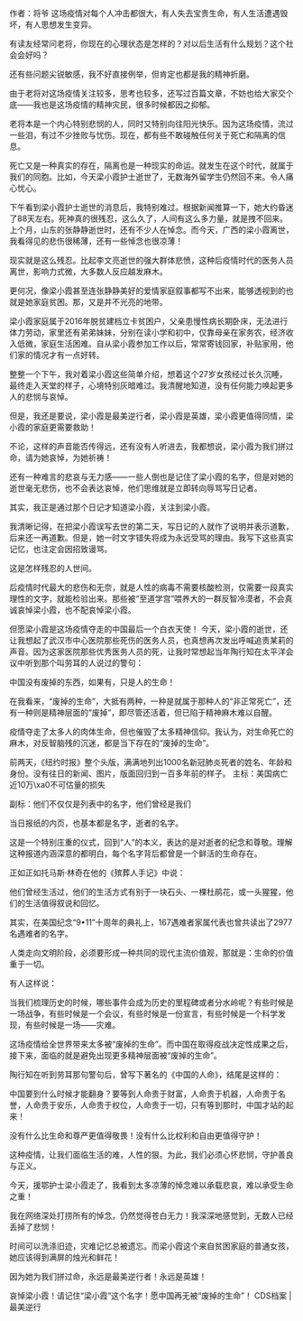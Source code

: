 作者：将爷 这场疫情对每个人冲击都很大，有人失去宝贵生命，有人生活遭遇毁坏，有人思想发生变异。

有读友经常问老将，你现在的心理状态是怎样的？对以后生活有什么规划？这个社会会好吗？

还有些问题尖锐敏感，我不好直接例举，但肯定也都是我的精神折磨。

由于老将对这场疫情关注较多，思考也较多，还写过百篇文章，不妨也给大家交个底——我也是这场疫情的精神灾民，很多时候都因之抑郁。

老将本是一个内心特别悲悯的人，同时又特别向往阳光快乐。因为这场疫情，流过一些泪，有过不少挫败与忧伤。现在，都有些不敢碰触任何关于死亡和隔离的信息。

死亡又是一种真实的存在，隔离也是一种现实的命运。就发生在这个时代，就属于我们的同胞。比如，今天梁小霞护士逝世了，无数海外留学生仍然回不来。令人痛心忧心。

下午看到梁小霞护士逝世的消息后，我特别难过。根据新闻推算一下，她大约昏迷了88天左右。死神真的很残忍，这么久了，人间有这么多力量，就是拽不回来。 上个月，山东的张静静逝世时，还有不少人在悼念。而今天，广西的梁小霞离世，我看得见的悲伤很稀薄，还有一些悼念也很凉薄！

现实就是这么残忍。比起李文亮逝世的强大群体悲愤，这种后疫情时代的医务人员离世，影响力式微，大多数人反应越发麻木。

更何况，像梁小霞甚至连张静静美好的爱情家庭叙事都写不出来，能够透视到的也就是她家庭贫困。那，又是并不光亮的地带。

梁小霞家庭属于2016年脱贫建档立卡贫困户，父亲患慢性病长期卧床，无法进行体力劳动，家里还有弟弟妹妹，分别在读小学和初中，仅靠母亲在家务农，经济收入低微，家庭生活困难。自从梁小霞参加工作以后，常常寄钱回家，补贴家用，他们家的情况才有一点好转。

整整一个下午，我对着梁小霞这些简单介绍，想着这个27岁女孩经过长久沉睡，最终走入天堂的样子，心境特别灰暗难过。我清醒地知道，没有任何能力唤起更多人的悲悯与哀悼。

但是，我还是要说，梁小霞是最美逆行者，梁小霞是英雄，梁小霞更值得同情，梁小霞的家庭更需要救助！

不论，这样的声音能否传得远，还有没有人听进去，我都想说，梁小霞为我们拼过命，请为她哀悼，为她祈祷！

还有一种难言的悲哀与无力感——一些人倒也是记住了梁小霞的名字，但是对她的逝世毫无悲伤，也不会表达哀悼，他们思维就是立即转向辱骂写日记者。

其实，我正是通过那个日记才知道梁小霞，关注到梁小霞。

我清晰记得，在把梁小霞误写去世的第二天，写日记的人就作了说明并表示道歉，后来还一再道歉。但是，她一时文字错失将成为永远受骂的理由。我写下这些真实记忆，也注定会因招致谩骂。

这是怎样残忍的人世间。

后疫情时代最大的悲伤和无奈，就是人性的病毒不需要核酸检测，仅需要一段真实理性的文字，就能检验出来。那些被“至道学宫”喂养大的一群反智冷漠者，不会真诚哀悼梁小霞，也不配哀悼梁小霞。

但愿梁小霞是这场疫情夺走的中国最后一个白衣天使！ 今天，梁小霞的逝世，还让我想起了武汉市中心医院那些死伤的医务人员，也真想再次发出呼喊追责某莉的声音。因为这家医院那些优秀医务人员的死，让我时常想起当年陶行知在太平洋会议中听到那个叫劳耳的人说过的警句：

中国没有废掉的东西，如果有，只是人的生命！

在我看来，“废掉的生命”，大抵有两种，一种是就属于那种人的“非正常死亡”，还有一种则是精神层面的“废掉”，即尽管还活着，但已陷于精神麻木难以自醒。

疫情夺走了太多人的肉体生命，但也催毁了太多精神信仰。我认为，对生命死亡的麻木，对反智脑残的沉迷，都是当下存在的“废掉的生命”。

前两天，《纽约时报》整个头版，满满地列出1000名新冠肺炎死者的姓名、年龄和身份。没有往日的新闻、图片，版面回归到一百多年前的样子。 主标：美国病亡近10万\xa0不可估量的损失

副标：他们不仅仅是列表中的名字，他们曾经是我们

当日报纸的内页，也基本都是名字，逝者的名字。

这是一个特别庄重的仪式，回到“人”的本义，表达的是对逝者的纪念和尊敬。理解这种报道内涵深意的都明白，每个名字背后都曾是一个鲜活的生命存在。

正如正如托马斯·林奇在他的《殡葬人手记》中说：

他们曾经生活过，他们的生活方式有别于一块石头、一棵杜鹃花，或一头猩猩，他们的生活值得叙说和回忆。

其实，在美国纪念“9•11”十周年的典礼上，167遇难者家属代表也曾共读出了2977名遇难者的名字。

人类走向文明阶段，必须要形成一种共同的现代主流价值观，那就是：生命的价值重于一切。

有人这样说：

当我们梳理历史的时候，哪些事件会成为历史的里程碑或者分水岭呢？有些时候是一场战争，有些时候是一个会议，有些时候是一份宣言，有些时候是一个科学发现，有些时候是一场——灾难。

这场疫情给全世界带来太多被“废掉的生命”。而中国在取得疫战决定性成果之后，接下来，面临的就是避免出现更多精神层面被“废掉的生命”。

陶行知在听到劳耳那句警句后，曾写下著名的《中国的人命》，结尾是这样的：

中国要到什么时候才能翻身？要等到人命贵于财富，人命贵于机器，人命贵于名誉，人命贵于安乐，人命贵于权位，人命贵于一切，只有等到那时，中国才站的起来！

没有什么比生命和尊严更值得敬畏！没有什么比权利和自由更值得守护！

这种疫情，让我们面临生活的难，人性的狠。为此，我们必须心怀悲悯，守护善良与正义。

今天，援鄂护士梁小霞走了，我看到太多凉薄的悼念难以承载悲哀，难以承受生命之重！

我在网络深处打捞所有的悼念，仍然觉得苍白无力！我深深地感觉到，无数人已经丢掉了悲悯！

时间可以洗涤旧迹，灾难记忆总被遗忘。而梁小霞这个来自贫困家庭的普通女孩，她应该得到满屏的烛光和鲜花！

因为她为我们拼过命，永远是最美逆行者！永远是英雄！

哀悼梁小霞！请记住“梁小霞”这个名字！愿中国再无被“废掉的生命”！ CDS档案 | 最美逆行


